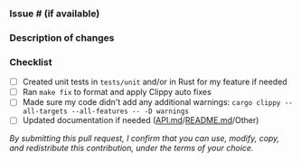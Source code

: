 ### Issue # (if available)

<!--  **Please post the link to the resolved issue** -->

### Description of changes

<!-- **Please explain what your changes does** -->

### Checklist

- [ ] Created unit tests in `tests/unit` and/or in Rust for my feature if needed
- [ ] Ran `make fix` to format and apply Clippy auto fixes
- [ ] Made sure my code didn't add any additional warnings: `cargo clippy --all-targets --all-features -- -D warnings`
- [ ] Updated documentation if needed ([API.md](API.md)/[README.md](README.md)/Other)

*By submitting this pull request, I confirm that you can use, modify, copy, and redistribute this contribution, under the terms of your choice.*